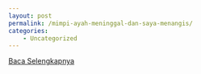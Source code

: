 ```yaml
---
layout: post
permalink: /mimpi-ayah-meninggal-dan-saya-menangis/
categories:
    - Uncategorized
---
```


[Baca Selengkapnya](/05)